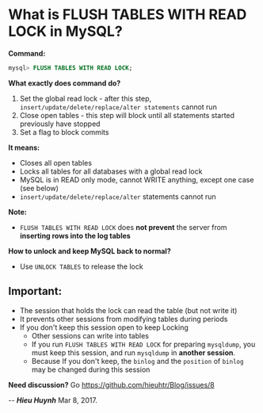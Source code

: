 # What is FLUSH TABLES WITH READ LOCK in MySQL?

**Command:** 
```sql
mysql> FLUSH TABLES WITH READ LOCK;
```
**What exactly does command do?**

1. Set the global read lock - after this step, `insert/update/delete/replace/alter statements` cannot run
2. Close open tables - this step will block until all statements started previously have stopped
3. Set a flag to block commits

**It means:** 

- Closes all open tables 
- Locks all tables for all databases with a global read lock
- MySQL is in READ only mode, cannot WRITE anything, except one case (see below)
- `insert/update/delete/replace/alter` statements cannot run

**Note:**

- `FLUSH TABLES WITH READ LOCK` does **not prevent** the server from **inserting rows into the log tables**

**How to unlock and keep MySQL back to normal?**
- Use `UNLOCK TABLES` to release the lock

## Important:
- The session that holds the lock can read the table (but not write it)
- It prevents other sessions from modifying tables during periods
- If you don't keep this session open to keep Locking
   - Other sessions can write into tables
   - If you run `FLUSH TABLES WITH READ LOCK` for preparing `mysqldump`, you must keep this session, and run `mysqldump` in **another session**. 
   - Because If you don't keep, the `binlog` and the `position` of `binlog` may be changed during this session

**Need discussion?**
Go https://github.com/hieuhtr/Blog/issues/8

--
***Hieu Huynh*** Mar 8, 2017.